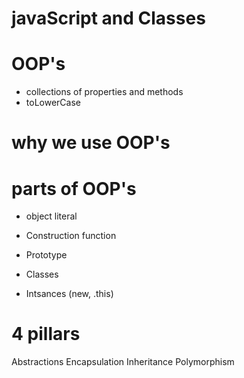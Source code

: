 # javaScript and Classes

# OOP's
- collections of properties and methods 
- toLowerCase

# why we use OOP's

# parts of OOP's
- object literal

- Construction function
- Prototype
- Classes
- Intsances (new, .this)

# 4 pillars
Abstractions <!-- details hide kr lena  " Ex:- Fetch() " -->
Encapsulation <!-- ak type of wrap lga dete hai kisi bhi code k upr  -->
Inheritance <!--  -->
Polymorphism<!-- poly means many + morphism means mony of them -->